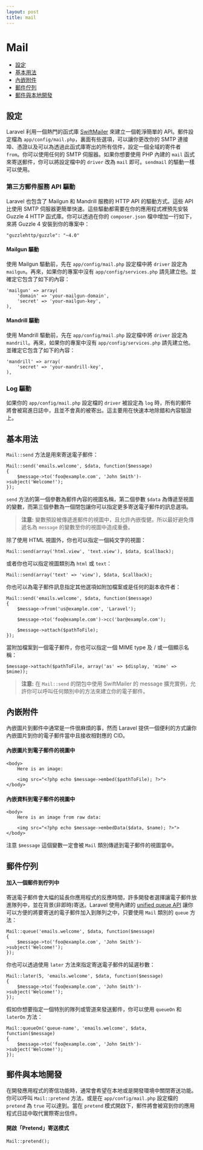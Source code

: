```yaml
---
layout: post
title: mail
---
```

# Mail

- [設定](#configuration)
- [基本用法](#basic-usage)
- [內嵌附件](#embedding-inline-attachments)
- [郵件佇列](#queueing-mail)
- [郵件與本地開發](#mail-and-local-development)

<a name="configuration"></a>
## 設定

Laravel 利用一個熱門的函式庫 [SwiftMailer](http://swiftmailer.org) 來建立一個乾淨簡單的 API。郵件設定檔為 `app/config/mail.php`，裏面有些選項，可以讓你更改你的 SMTP 連接埠、憑證以及可以為透過此函式庫寄出的所有信件，設定一個全域的寄件者 `from`。你可以使用任何的 SMTP 伺服器。如果你想要使用 PHP 內建的 `mail` 函式來寄送郵件，你可以將設定檔中的 `driver` 改為 `mail` 即可。`sendmail` 的驅動一樣可以使用。


### 第三方郵件服務 API 驅動

Laravel 也包含了 Mailgun 和 Mandrill 服務的 HTTP API 的驅動方式。這些 API 比使用 SMTP 伺服器更簡單快速。這些驅動都需要在你的應用程式裡預先安裝 Guzzle 4 HTTP 函式庫。你可以透過在你的 `composer.json` 檔中增加一行如下，來將 Guzzle 4 安裝到你的專案中：

	"guzzlehttp/guzzle": "~4.0"

#### Mailgun 驅動

使用 Mailgun 驅動前，先在 `app/config/mail.php` 設定檔中將 `driver` 設定為 `mailgun`。再來，如果你的專案中沒有 `app/config/services.php` 請先建立他。並確定它包含了如下的內容：

	'mailgun' => array(
		'domain' => 'your-mailgun-domain',
		'secret' => 'your-mailgun-key',
	),

#### Mandrill 驅動

使用 Mandrill 驅動前，先在 `app/config/mail.php` 設定檔中將 `driver` 設定為 `mandrill`。再來，如果你的專案中沒有 `app/config/services.php` 請先建立他。並確定它包含了如下的內容：

	'mandrill' => array(
		'secret' => 'your-mandrill-key',
	),

### Log 驅動

如果你的 `app/config/mail.php` 設定檔的 `driver` 被設定為 `log` 時，所有的郵件將會被寫進日誌中，且並不會真的被寄出。這主要用在快速本地除錯和內容驗證上。

<a name="basic-usage"></a>
## 基本用法

 `Mail::send` 方法是用來寄送電子郵件：

	Mail::send('emails.welcome', $data, function($message)
	{
		$message->to('foo@example.com', 'John Smith')->subject('Welcome!');
	});

`send` 方法的第一個參數為郵件內容的視圖名稱，第二個參數 `$data` 為傳遞至視圖的變數，而第三個參數為一個閉包讓你可以指定更多寄送電子郵件的訊息選項。


> **注意:** 變數預設被傳遞進郵件的視圖中，且允許內嵌復健。所以最好避免傳遞名為 `message` 的變數至你的視圖中造成重疊。

除了使用 HTML 視圖外，你也可以指定一個純文字的視圖：

	Mail::send(array('html.view', 'text.view'), $data, $callback);


或者你也可以指定視圖類別為 `html` 或 `text`：

	Mail::send(array('text' => 'view'), $data, $callback);


你也可以為電子郵件訊息指定其他選項如附加檔案或是任何的副本收件者：

	Mail::send('emails.welcome', $data, function($message)
	{
		$message->from('us@example.com', 'Laravel');

		$message->to('foo@example.com')->cc('bar@example.com');

		$message->attach($pathToFile);
	});


當附加檔案到一個電子郵件，你也可以指定一個 MIME type 及 / 或一個顯示名稱：

	$message->attach($pathToFile, array('as' => $display, 'mime' => $mime));

> **注意:** 在 `Mail::send` 的閉包中使用 SwiftMailer 的 message 擴充實例，允許你可以呼叫任何類別中的方法來建立你的電子郵件。

<a name="embedding-inline-attachments"></a>
## 內嵌附件

內嵌圖片到郵件中通常是一件很麻煩的事，然而 Laravel 提供一個便利的方式讓你內嵌圖片到你的電子郵件當中且接收相對應的 CID。

#### 內嵌圖片到電子郵件的視圖中

	<body>
		Here is an image:

		<img src="<?php echo $message->embed($pathToFile); ?>">
	</body>

#### 內嵌資料到電子郵件的視圖中

	<body>
		Here is an image from raw data:

		<img src="<?php echo $message->embedData($data, $name); ?>">
	</body>

注意 `$message` 這個變數一定會被 `Mail` 類別傳遞到電子郵件的視圖當中。

<a name="queueing-mail"></a>
## 郵件佇列

#### 加入一個郵件到佇列中

寄送電子郵件會大幅的延長你應用程式的反應時間，許多開發者選擇讓電子郵件放進隊列中，並在背景(非即時)寄送。Laravel 使用內建的 [unified queue API](/docs/queues) 讓你可以方便的將要寄送的電子郵件加入到隊列之中，只要使用 `Mail` 類別的 `queue` 方法：

	Mail::queue('emails.welcome', $data, function($message)
	{
		$message->to('foo@example.com', 'John Smith')->subject('Welcome!');
	});

你也可以透過使用 `later` 方法來指定寄送電子郵件的延遲秒數：

	Mail::later(5, 'emails.welcome', $data, function($message)
	{
		$message->to('foo@example.com', 'John Smith')->subject('Welcome!');
	});

假如你想要指定一個特別的隊列或管道來發送郵件，你可以使用 `queueOn` 和 `laterOn` 方法：

	Mail::queueOn('queue-name', 'emails.welcome', $data, function($message)
	{
		$message->to('foo@example.com', 'John Smith')->subject('Welcome!');
	});

<a name="mail-and-local-development"></a>
## 郵件與本地開發

在開發應用程式的寄信功能時，通常會希望在本地或是開發環境中關閉寄送功能。你可以呼叫 `Mail::pretend` 方法，或是在 `app/config/mail.php` 設定檔的 `pretend` 為 `true` 可以達到。當在 `pretend` 模式開啟下，郵件將會被寫到你的應用程式日誌中取代實際寄出信件。


#### 開啟「Pretend」寄送模式

	Mail::pretend();
